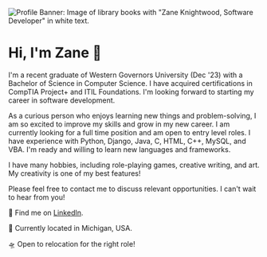 ![Profile Banner: Image of library books with "Zane Knightwood, Software Developer" in white text.](https://github.com/zaneknightwood/zaneknightwood/assets/152318409/0e03be6f-8667-4cf9-b7e7-aed8ae550ad7)

# Hi, I'm Zane :wave:

I'm a recent graduate of Western Governors University (Dec '23) with a Bachelor of Science in Computer Science. I have acquired certifications in CompTIA Project+ and ITIL Foundations. I'm looking forward to starting my career in software development.

As a curious person who enjoys learning new things and problem-solving, I am so excited to improve my skills and grow in my new career. I am currently looking for a full time position and am open to entry level roles. I have experience with Python, Django, Java, C, HTML, C++, MySQL, and VBA. I'm ready and willing to learn new languages and frameworks.

I have many hobbies, including role-playing games, creative writing, and art. My creativity is one of my best features!

Please feel free to contact me to discuss relevant opportunities. I can't wait to hear from you!

:email: Find me on [LinkedIn](https://www.linkedin.com/in/zane-knightwood).

:house_with_garden: Currently located in Michigan, USA.

:flying_saucer: Open to relocation for the right role!

